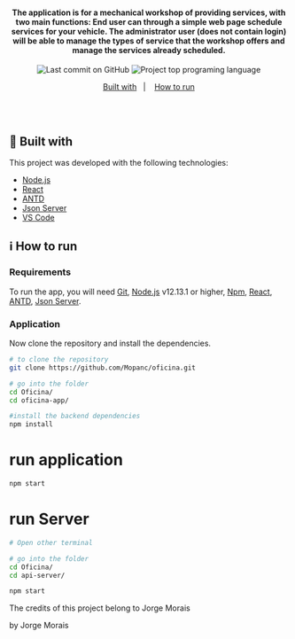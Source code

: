 
<h4 align="center">
  The application is for a mechanical workshop of providing services, with two main functions: End user can through a simple web page schedule services for your vehicle. The administrator user (does not contain login) will be able to manage the types of service that the workshop offers and manage the services already scheduled.  
</h4>

<p align="center">
<img alt="Last commit on GitHub" src="https://img.shields.io/github/last-commit/mopanc/Oficina?color=FF5E84">
<img alt="Project top programing language" src="https://img.shields.io/github/languages/top/Mopanc/Oficina?color=FF5E84">
</p> 

<p align="center">
  <a href="#rocket-built-with">Built with</a>&nbsp;&nbsp;&nbsp;|&nbsp;&nbsp;&nbsp;
  <a href="#information_source-how-to-run">How to run</a>
</p>
<br><br>

## :rocket: Built with

This project was developed with the following technologies:

-  [Node.js](https://nodejs.org/)
-  [React](https://reactjs.org/)
-  [ANTD](https://ant.design/)
-  [Json Server](https://www.npmjs.com/package/json-server)
-  [VS Code](https://code.visualstudio.com/)

## :information_source: How to run

### Requirements
To run the app, you will need [Git](https://git-scm.com), [Node.js](https://nodejs.org/) v12.13.1 or higher, [Npm](https://www.npmjs.com/), [React](https://reactjs.org/), [ANTD](https://ant.design/), [Json Server](https://www.npmjs.com/package/json-server).
<br>

### Application
Now clone the repository and install the dependencies.
```bash
# to clone the repository
git clone https://github.com/Mopanc/oficina.git

# go into the folder
cd Oficina/
cd oficina-app/

#install the backend dependencies
npm install

```

# run application
```bash
npm start
```

# run Server
```bash
# Open other terminal

# go into the folder
cd Oficina/
cd api-server/

```
```bash
npm start
```


The credits of this project belong to Jorge Morais


by Jorge Morais
